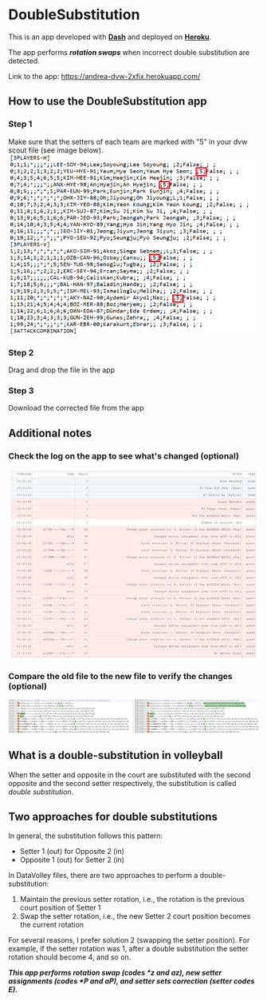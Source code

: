 # DoubleSubstitution

This is an app developed with [**Dash**](https://dash.plotly.com/) and deployed on [**Heroku**](https://www.heroku.com/home).

The app performs ***rotation swaps*** when incorrect double substitution are detected.

Link to the app: https://andrea-dvw-2xfix.herokuapp.com/

## How to use the DoubleSubstitution app

### Step 1
Make sure that the setters of each team are marked with "5" in your dvw scout file (see image below).
![](assets/setters.png)

### Step 2
Drag and drop the file in the app

### Step 3
Download the corrected file from the app

## Additional notes
### Check the log on the app to see what's changed (optional)
![](assets/log_preview.png)
### Compare the old file to the new file to verify the changes (optional)
![](assets/changes.png)


## What is a double-substitution in volleyball
When the setter and opposite in the court are substituted with the second opposite and the second setter respectively, the substitution is called *double substitution*.

## Two approaches for double substitutions
In general, the substitution follows this pattern:
- Setter 1 (out) for Opposite 2 (in)
- Opposite 1 (out) for Setter 2 (in)

In DataVolley files, there are two approaches to perform a double-substitution:
1. Maintain the previous setter rotation, i.e., the rotation is the previous court position of Setter 1
2. Swap the setter rotation, i.e., the new Setter 2 court position becomes the current rotation

For several reasons, I prefer solution 2 (swapping the setter position). For example, if the setter rotation was 1, after a double substitution the setter rotation should become 4, and so on.

***This app performs rotation swap (codes \*z and az), new setter assignments (codes \*P and aP), and setter sets correction (setter codes E).***

